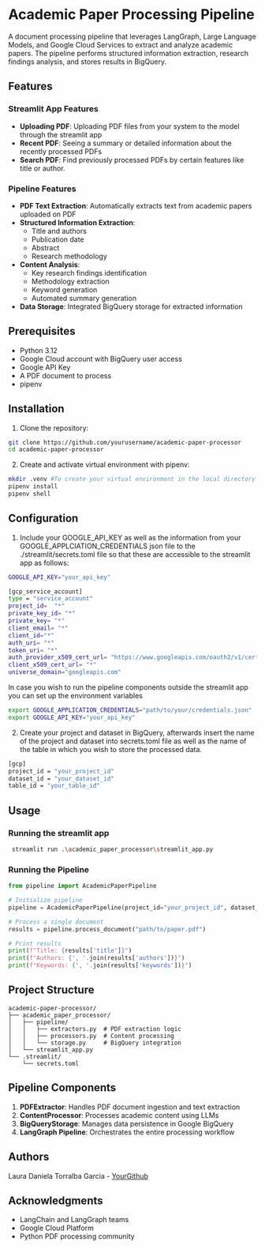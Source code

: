 # Academic Paper Processing Pipeline

A document processing pipeline that leverages LangGraph, Large Language Models, and Google Cloud Services to extract and analyze academic papers. The pipeline performs structured information extraction, research findings analysis, and stores results in BigQuery.

## Features
### Streamlit App Features
- **Uploading PDF**: Uploading PDF files from your system to the model through the streamlit app 
- **Recent PDF**: Seeing a summary or detailed information about the recently processed PDFs
- **Search PDF**: Find previously processed PDFs by certain features like title or author.

### Pipeline Features
- **PDF Text Extraction**: Automatically extracts text from academic papers uploaded on PDF
- **Structured Information Extraction**: 
  - Title and authors
  - Publication date
  - Abstract
  - Research methodology
- **Content Analysis**:
  - Key research findings identification
  - Methodology extraction
  - Keyword generation
  - Automated summary generation
- **Data Storage**: Integrated BigQuery storage for extracted information




## Prerequisites

- Python 3.12 
- Google Cloud account with BigQuery user access
- Google API Key
- A PDF document to process
- pipenv

## Installation

1. Clone the repository:
```bash
git clone https://github.com/yourusername/academic-paper-processor
cd academic-paper-processor
```

2. Create and activate virtual environment with pipenv:
```bash
mkdir .venv #To create your virtual environment in the local directory
pipenv install
pipenv shell
```

## Configuration
1. Include your GOOGLE_API_KEY as well as the information from your GOOGLE_APPLCIATION_CREDENTIALS json file to the ./streamlit/secrets.toml file so that these are accessible to the streamlit app as follows:
```bash
GOOGLE_API_KEY="your_api_key"

[gcp_service_account]
type = "service_account"
project_id=  "*"
private_key_id= "*"
private_key= "*"
client_email= "*"
client_id="*"
auth_uri= "*"
token_uri= "*"
auth_provider_x509_cert_url= "https://www.googleapis.com/oauth2/v1/certs"
client_x509_cert_url= "*"
universe_domain="googleapis.com"
```
In case you wish to run the pipeline components outside the streamlit app you can set up the environment variables
```bash
export GOOGLE_APPLICATION_CREDENTIALS="path/to/your/credentials.json"
export GOOGLE_API_KEY="your_api_key"
```
2. Create your project and dataset in BigQuery, afterwards insert the name of the project and dataset into secrets.toml file as well as the name of the table in which you wish to store the processed data.
```bash
[gcp]
project_id = "your_project_id"
dataset_id = "your_dataset_id"
table_id = "your_table_id"
```
## Usage
### Running the streamlit app
```bash
 streamlit run .\academic_paper_processor\streamlit_app.py
```

### Running the Pipeline

```python
from pipeline import AcademicPaperPipeline

# Initialize pipeline
pipeline = AcademicPaperPipeline(project_id="your_project_id", dataset_id="your_dataset_id",table_id="your_table_id") 

# Process a single document
results = pipeline.process_document("path/to/paper.pdf")

# Print results
print(f"Title: {results['title']}")
print(f"Authors: {', '.join(results['authors'])}")
print(f"Keywords: {', '.join(results['keywords'])}")
```



## Project Structure

```
academic-paper-processor/
├── academic_paper_processor/
│   ├── pipeline/
│   │   ├── extractors.py  # PDF extraction logic
│   │   ├── processors.py  # Content processing
│   │   └── storage.py     # BigQuery integration
│   └── streamlit_app.py
└── .streamlit/
    └── secrets.toml
```

## Pipeline Components

1. **PDFExtractor**: Handles PDF document ingestion and text extraction
2. **ContentProcessor**: Processes academic content using LLMs
3. **BigQueryStorage**: Manages data persistence in Google BigQuery
4. **LangGraph Pipeline**: Orchestrates the entire processing workflow




## Authors

Laura Daniela Torralba Garcia - [YourGithub](https://github.com/laura19992811)

## Acknowledgments

- LangChain and LangGraph teams
- Google Cloud Platform
- Python PDF processing community